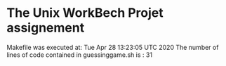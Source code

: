 # The Unix WorkBech Projet assignement
Makefile was executed at: 
Tue Apr 28 13:23:05 UTC 2020
The number of lines of code contained in guessinggame.sh is :
31
